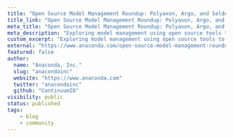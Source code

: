 ```yaml
---
title: "Open Source Model Management Roundup: Polyaxon, Argo, and Seldon"
title_link: "Open Source Model Management Roundup: Polyaxon, Argo, and Seldon"
meta_title: "Open Source Model Management Roundup: Polyaxon, Argo, and Seldon - By anaconda.com"
meta_description: "Exploring model management using open source tools to streamline the data science pipeline."
custom_excerpt: "Exploring model management using open source tools to streamline the data science pipeline."
external: "https://www.anaconda.com/open-source-model-management-roundup-polyaxon-argo-and-seldon/"
featured: false
author:
  name: "Anaconda, Inc."
  slug: "anacondainc"
  website: "https://www.anaconda.com"
  twitter: "anacondainc"
  github: "ContinuumIO"
visibility: public
status: published
tags:
    - blog
    - community
---
```

